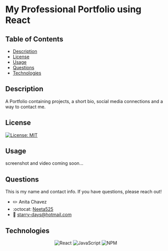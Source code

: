 # My Professional Portfolio using React


## Table of Contents
- [Description](#description)
- [License](#license)
- [Usage](#usage)
- [Questions](#questions)
- [Technologies](#technologies)

## Description
A Portfolio containing projects, a short bio, social media connections and a way to contact me.  

## License
[![License: MIT](https://img.shields.io/badge/License-MIT-yellow.svg)](https://opensource.org/licenses/MIT)


## Usage
screenshot and video coming soon...





## Questions
This is my name and contact info. If you have questions, please reach out!
- :pencil2: Anita Chavez 
- :octocat: [Neeta525](https://github.com/Neeta525)
- :email: starry-days@hotmail.com

## Technologies

<div align="center">

![React](https://img.shields.io/badge/react-%2320232a.svg?style=for-the-badge&logo=react&logoColor=%2361DAFB)
![JavaScript](https://img.shields.io/badge/javascript-%23323330.svg?style=for-the-badge&logo=javascript&logoColor=%23F7DF1E)
![NPM](https://img.shields.io/badge/NPM-%23000000.svg?style=for-the-badge&logo=npm&logoColor=white)


</div>